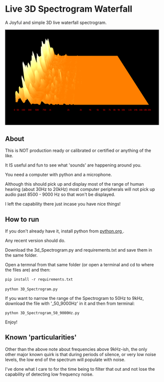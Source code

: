 # Live 3D Spectrogram Waterfall
A Joyful and simple 3D live waterfall spectrogram.

![Live 3D Spectrogram Screenshot](pic.png)

## About
This is NOT production ready or calibrated or certified or anything of the like.

It IS useful and fun to see what 'sounds' are happening around you.

You need a computer with python and a microphone.

Although this should pick up and display most of the range of human hearing (about 30Hz to 20kHz) 
most computer peripherals will not pick up audio past 8500 - 9000 Hz so that won't be displayed.

I left the capability there just incase you have nice things!

## How to run
If you don't already have it, install python from [python.org ](https://www.python.org/). 

Any recent version should do.

Download the 3d_Spectrogram.py and requirements.txt and save them in the same folder.

Open a termnal from that same folder (or open a terminal and cd to where the files are) and then:

    pip install -r requirements.txt

    python 3D_Spectrogram.py

If you want to narrow the range of the Spectrogram to 50Hz to 9kHz, download the file with '_50_9000Hz' in it and then from terminal:

    python 3D_Spectrogram_50_9000Hz.py

Enjoy!

## Known 'particularities' 
Other than the above note about frequencies above 9kHz-ish, the only other major known quirk is that during periods of silence, or
very low noise levels, the low end of the spectrum will populate with noise. 

I've done what I care to for the time being to filter that out and not lose the capability of detecting low frequency noise.

